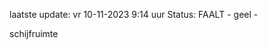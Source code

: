 laatste update: 
vr 10-11-2023  9:14   uur 
Status: FAALT - geel - 
<div class="service Y">schijfruimte</div>